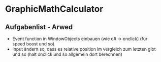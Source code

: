 # GraphicMathCalculator

## Aufgabenlist - Arwed
+ Event function in WindowObjects einbauen (wie c# -> onclick) (für speed boost und so)
+ Input ändern so, dass es relative position im vergleich zum letzten gibt und so (halt onclick und so allgemein dort berechnen)